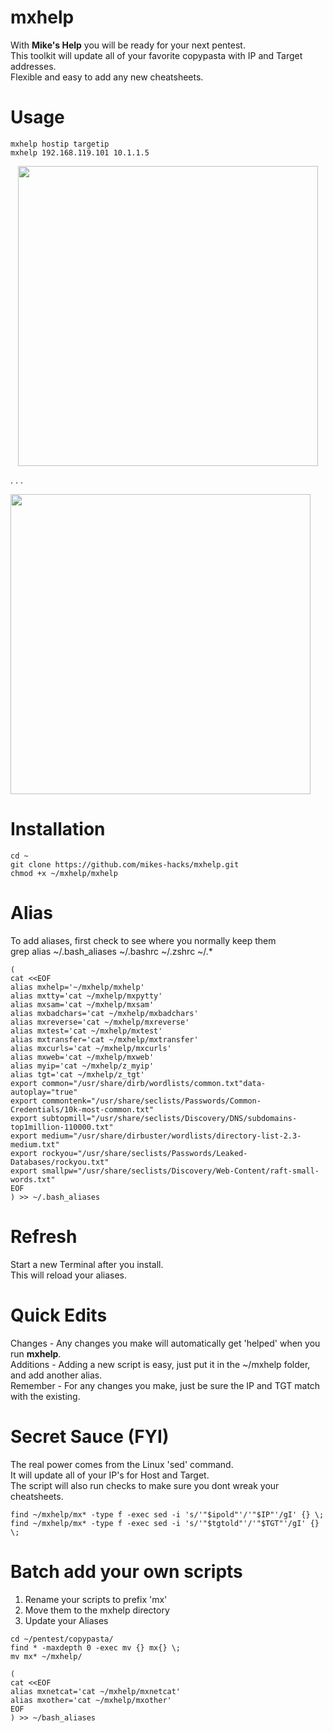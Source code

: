 # mxhelp
With **Mike's Help** you will be ready for your next pentest.  
This toolkit will update all of your favorite copypasta with IP and Target addresses.  
Flexible and easy to add any new cheatsheets.  

# Usage
```
mxhelp hostip targetip
mxhelp 192.168.119.101 10.1.1.5
```
<p align="center">
  <img width="480" src="https://asciinema.org/a/tUZ8Q8c1VunREl2764Fun6bYj?t=25&speed=2&theme=solarized-dark&autoplay=true" />
</p>
.
.
.

<p align="left">
  <img width="480" src="https://asciinema.org/a/tUZ8Q8c1VunREl2764Fun6bYj.svg" id="asciicast-14" autoplay="1" />
</p>

# Installation
```
cd ~
git clone https://github.com/mikes-hacks/mxhelp.git
chmod +x ~/mxhelp/mxhelp
```

# Alias
To add aliases, first check to see where you normally keep them  
grep alias ~/.bash_aliases ~/.bashrc ~/.zshrc ~/.*

```
(
cat <<EOF
alias mxhelp='~/mxhelp/mxhelp'
alias mxtty='cat ~/mxhelp/mxpytty'
alias mxsam='cat ~/mxhelp/mxsam'
alias mxbadchars='cat ~/mxhelp/mxbadchars'
alias mxreverse='cat ~/mxhelp/mxreverse'
alias mxtest='cat ~/mxhelp/mxtest'
alias mxtransfer='cat ~/mxhelp/mxtransfer'
alias mxcurls='cat ~/mxhelp/mxcurls'
alias mxweb='cat ~/mxhelp/mxweb'
alias myip='cat ~/mxhelp/z_myip'
alias tgt='cat ~/mxhelp/z_tgt'
export common="/usr/share/dirb/wordlists/common.txt"data-autoplay="true"
export commontenk="/usr/share/seclists/Passwords/Common-Credentials/10k-most-common.txt"
export subtopmill="/usr/share/seclists/Discovery/DNS/subdomains-top1million-110000.txt"
export medium="/usr/share/dirbuster/wordlists/directory-list-2.3-medium.txt"
export rockyou="/usr/share/seclists/Passwords/Leaked-Databases/rockyou.txt"
export smallpw="/usr/share/seclists/Discovery/Web-Content/raft-small-words.txt"
EOF
) >> ~/.bash_aliases
```
# Refresh
Start a new Terminal after you install.  
This will reload your aliases.  


# Quick Edits
Changes - Any changes you make will automatically get 'helped' when you run **mxhelp**.  
Additions - Adding a new script is easy, just put it in the ~/mxhelp folder, and add another alias.  
Remember - For any changes you make, just be sure the IP and TGT match with the existing.  

# Secret Sauce (FYI)
The real power comes from the Linux 'sed' command.  
It will update all of your IP's for Host and Target.  
The script will also run checks to make sure you dont wreak your cheatsheets.  
```
find ~/mxhelp/mx* -type f -exec sed -i 's/'"$ipold"'/'"$IP"'/gI' {} \;
find ~/mxhelp/mx* -type f -exec sed -i 's/'"$tgtold"'/'"$TGT"'/gI' {} \;
```

# Batch add your own scripts
1. Rename your scripts to prefix 'mx'
1. Move them to the mxhelp directory
1. Update your Aliases

```
cd ~/pentest/copypasta/
find * -maxdepth 0 -exec mv {} mx{} \;
mv mx* ~/mxhelp/

(
cat <<EOF
alias mxnetcat='cat ~/mxhelp/mxnetcat'
alias mxother='cat ~/mxhelp/mxother'
EOF
) >> ~/bash_aliases
```

